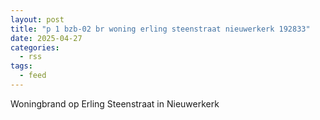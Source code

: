 ```yaml
---
layout: post
title: "p 1 bzb-02 br woning erling steenstraat nieuwerkerk 192833"
date: 2025-04-27
categories: 
  - rss
tags: 
  - feed
---
```


Woningbrand op Erling Steenstraat in Nieuwerkerk
